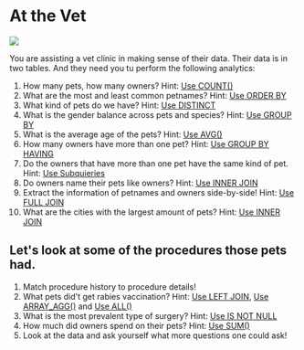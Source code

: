 # At the Vet

![](https://lh3.googleusercontent.com/proxy/q-paEHLGoGZsnC0bh9Zmz5cCKb58MQkIIB-retouRq2XG5OGNdA4rgY8O6eQ16dERTxd7Bxjuppgoey8-Hz6TMh4kJPgQeQYH2_-zzhfo4N_j2QpbPlznky4ehHvhSkXwHhCz36RGvUCil8p7DhdzdU3M3DPRlMgAaM)

You are assisting a vet clinic in making sense of their data. Their data is in two tables. And they need you tu perform the following analytics:

1. How many pets, how many owners? Hint: [Use COUNT()](https://www.postgresql.org/docs/8.2/functions-aggregate.html)
2. What are the most and least common petnames? Hint: [Use ORDER BY](https://www.postgresql.org/docs/8.1/queries-order.html)
3. What kind of pets do we have? Hint: [Use DISTINCT](https://www.postgresql.org/docs/9.5/sql-select.html)
4. What is the gender balance across pets and species? Hint: [Use GROUP BY](https://www.postgresql.org/docs/9.4/tutorial-agg.html)
5. What is the average age of the pets? Hint: [Use AVG()](https://www.postgresql.org/docs/9.4/tutorial-agg.html)
6. How many owners have more than one pet? Hint: [Use GROUP BY HAVING](https://www.postgresql.org/docs/9.4/tutorial-agg.html)
7. Do the owners that have more than one pet have the same kind of pet. Hint: [Use Subquieries](https://www.w3resource.com/sql/subqueries/understanding-sql-subqueries.php)
8. Do owners name their pets like owners? Hint: [Use INNER JOIN](https://www.postgresql.org/docs/8.3/tutorial-join.html)
9. Extract the information of petnames and owners side-by-side! Hint: [Use FULL JOIN](https://www.postgresql.org/docs/8.3/tutorial-join.html)
10. What are the cities with the largest amount of pets? Hint: [Use INNER JOIN](https://www.postgresql.org/docs/8.3/tutorial-join.html)

## Let's look at some of the procedures those pets had.

1. Match procedure history to procedure details! 
2. What pets did't get rabies vaccination? Hint: [Use LEFT JOIN](https://www.postgresql.org/docs/8.3/tutorial-join.html), [Use ARRAY_AGG()](https://www.postgresql.org/docs/8.2/functions-aggregate.html) and [Use ALL()](https://www.postgresql.org/docs/9.1/functions-comparisons.html)
3. What is the most prevalent type of surgery? Hint: [Use IS NOT NULL](https://www.postgresql.org/docs/8.3/functions-comparison.html)
4. How much did owners spend on their pets? Hint: [Use SUM()](https://www.postgresql.org/docs/8.2/functions-aggregate.html)
5. Look at the data and ask yourself what more questions one could ask!